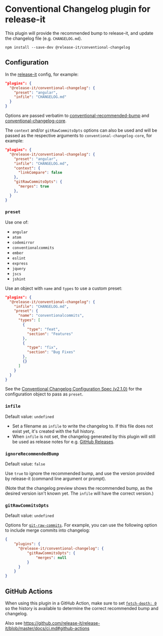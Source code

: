 # Conventional Changelog plugin for release-it

This plugin will provide the recommended bump to release-it, and update the changelog file (e.g. `CHANGELOG.md`).

```
npm install --save-dev @release-it/conventional-changelog
```

## Configuration

In the [release-it](https://github.com/release-it/release-it) config, for example:

```json
"plugins": {
  "@release-it/conventional-changelog": {
    "preset": "angular",
    "infile": "CHANGELOG.md"
  }
}
```

Options are passed verbatim to
[conventional-recommended-bump](https://github.com/conventional-changelog/conventional-changelog/tree/master/packages/conventional-recommended-bump#readme)
and
[conventional-changelog-core](https://github.com/conventional-changelog/conventional-changelog/tree/master/packages/conventional-changelog-core#api).

The `context` and/or `gitRawCommitsOpts` options can also be used and will be passed as the respective arguments to
`conventional-changelog-core`, for example:

```json
"plugins": {
  "@release-it/conventional-changelog": {
    "preset": "angular",
    "infile": "CHANGELOG.md",
    "context": {
      "linkCompare": false
    },
    "gitRawCommitsOpts": {
      "merges": true
    },
  }
}
```

### `preset`

Use one of:

- `angular`
- `atom`
- `codemirror`
- `conventionalcommits`
- `ember`
- `eslint`
- `express`
- `jquery`
- `jscs`
- `jshint`

Use an object with `name` and `types` to use a custom preset:

```json
"plugins": {
  "@release-it/conventional-changelog": {
    "infile": "CHANGELOG.md",
    "preset": {
      "name": "conventionalcommits",
      "types": [
        {
          "type": "feat",
          "section": "Features"
        },
        {
          "type": "fix",
          "section": "Bug Fixes"
        },
        {}
      ]
    }
  }
}
```

See the
[Conventional Changelog Configuration Spec (v2.1.0)](https://github.com/conventional-changelog/conventional-changelog-config-spec/blob/master/versions/2.1.0/README.md)
for the configuration object to pass as `preset`.

### `infile`

Default value: `undefined`

- Set a filename as `infile` to write the changelog to. If this file does not exist yet, it's created with the full
  history.
- When `infile` is not set, the changelog generated by this plugin will still be used as release notes for e.g.
  [GitHub Releases](https://github.com/release-it/release-it/blob/master/docs/github-releases.md).

### `ignoreRecommendedBump`

Default value: `false`

Use `true` to ignore the recommended bump, and use the version provided by release-it (command line argument or prompt).

(Note that the changelog preview shows the recommended bump, as the desired version isn't known yet. The `infile` will
have the correct version.)

### `gitRawCommitsOpts`

Default value: `undefined`

Options for [`git-raw-commits`](https://github.com/conventional-changelog/conventional-changelog/tree/master/packages/git-raw-commits#gitopts). For example, you can use the following option to include merge commits into changelog:

```json
{
    "plugins": {
      "@release-it/conventional-changelog": {
          "gitRawCommitsOpts": {
              "merges": null
          }
      }
    }
}
```

## GitHub Actions

When using this plugin in a GitHub Action, make sure to set
[`fetch-depth: 0`](https://github.com/actions/checkout#fetch-all-history-for-all-tags-and-branches) so the history is
available to determine the correct recommended bump and changelog.

Also see https://github.com/release-it/release-it/blob/master/docs/ci.md#github-actions
